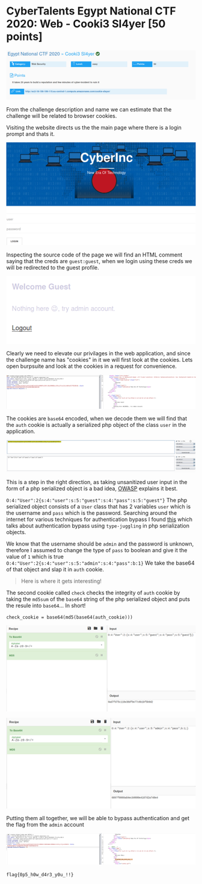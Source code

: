 # CyberTalents Egypt National CTF 2020: Web - Cooki3 Sl4yer [50 points]

![img](https://raw.githubusercontent.com/FreezeLuiz/CTF-Writeups/master/Web/images/Cybertalents/cookie_slayer-description.PNG "Description")

From the challenge description and name we can estimate that the challenge will be related to browser cookies. 

Visiting the website directs us the the main page where there is a login prompt and thats it. 

![img](https://raw.githubusercontent.com/FreezeLuiz/CTF-Writeups/master/Web/images/Cybertalents/cookie_slayer-mainpage.PNG "Main Page")

Inspecting the source code of the page we will find an HTML comment saying that the creds are `guest:guest`, when we login using these creds we will be redirected to the guest profile.

![img](https://raw.githubusercontent.com/FreezeLuiz/CTF-Writeups/master/Web/images/Cybertalents/cookie_slayer-guest-login.PNG "Guest Account")

Clearly we need to elevate our privilages in the web application, and since the challenge name has "cookies" in it we will first look at the cookies. Lets open burpsuite and look at the cookies in a request for convenience.

![img](https://raw.githubusercontent.com/FreezeLuiz/CTF-Writeups/master/Web/images/Cybertalents/cookie_slayer-cookie-firsst-look.PNG "First Look at Cookies")

The cookies are `base64` encoded, when we decode them we will find that the `auth` cookie is actually a serialized php object of the class `user` in the application. 

![img](https://raw.githubusercontent.com/FreezeLuiz/CTF-Writeups/master/Web/images/Cybertalents/cookie_slayer-second-look-at-cookie.PNG "Auth Cookie")

This is a step in the right direction, as taking unsanitized user input in the form of a php serialized object is a bad idea, [OWASP](https://owasp.org/www-community/vulnerabilities/PHP_Object_Injection) explains it best.

`O:4:"User":2{s:4:"user":s:5:"guest":s:4:"pass":s:5:"guest"}` The php serialized object consists of a `User` class that has 2 variables `user` which is the username and `pass` which is the password. Searching around the internet for various techniques for authentication bypass I found [this](https://github.com/swisskyrepo/PayloadsAllTheThings/blob/master/Insecure%20Deserialization/PHP.md#type-juggling) which talks about authentication bypass using `type-juggling` in php serialization objects. 

We know that the username should be `admin` and the password is unknown, therefore I assumed to change the type of `pass` to boolean and give it the value of `1` which is true `O:4:"User":2{s:4:"user":s:5:"admin":s:4:"pass":b:1}` We take the base64 of that object and slap it in `auth` cookie. 

>Here is where it gets interesting!

The second cookie called `check` checks the integrity of `auth` cookie by taking the `md5sum` of the `base64` string of the php serialized object and puts the resule into `base64`... In short!

```
check_cookie = base64(md5(base64(auth_cookie)))
```

![img](https://raw.githubusercontent.com/FreezeLuiz/CTF-Writeups/master/Web/images/Cybertalents/cookie_slayer-check-cookie2.PNG "Check Cookie")

![img](https://raw.githubusercontent.com/FreezeLuiz/CTF-Writeups/master/Web/images/Cybertalents/cookie_slayer-check-cookie-answer.PNG "New Check Cookie")

Putting them all together, we will be able to bypass authentication and get the flag from the `admin` account

![img](https://raw.githubusercontent.com/FreezeLuiz/CTF-Writeups/master/Web/images/Cybertalents/cookie_slayer-flag.PNG "flag achieved!")

`flag{0p5_h0w_d4r3_y0u_!!}`
